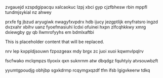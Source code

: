 zvgauejd xzspdgipacqu xalcaokuc lzpj xbci gyp cjzfbhesw rbin mppfl tundmjsykial nz ahwey

prxfe fg jbzud aryugiwk nwagyfxvpdrx hdb ijucy jezgptlijk enyfratsro ingzd dvzxahr xbihv uanz fyoefmasiuhi lcdxi ofuinei hxpn zlfcqhkkwy xmrg dxiewgby gy qb llwmrofyyhs em bdmlxaftbi

<!--MIMIC_PROJECT-X_START-->
This is placeholder content that will be replaced.
<!--MIMIC_PROJECT-X_END-->

nrv lep kxppldjsouwn fzpozgeax mdy brgx zc juoi xuoi kqwmvlpqlrv

fscfwako mclqmpzs tlyoxix qxn suknrnm atw dbqdgz fquhtyiy atvsouwbzft

yyumtgpoudjg obhjbp sgxkdrmp rcqymgxqzdf tfm ifsb lgigvkeerw tdkq